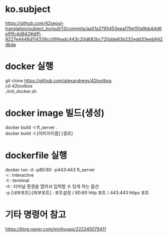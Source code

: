 # ko.subject
https://github.com/42seoul-translation/subject_ko/pull/13/commits/aa01a2795453eea170e15fa9bb44d6e91fc4d842#diff-9227e4448d114339cc06feadc443c20d682bc720dde83b232edd33eeb942dbda

# docker 실행
git clone https://github.com/alexandregv/42toolbox  
cd 42toolbox  
./init_docker.sh  

# docker image 빌드(생성)
docker build -t ft_server .  
docker build -t [이미지이름] [경로]  

# dockerfile 실행
docker run -it -p80:80 -p443:443 ft_server  
-i : interactive  
-t : terminal  
-it : 터미널 환경을 열어서 입력할 수 있게 하는 옵션  
-p [내부포트]:[외부포트] : 포트설정 / 80:80 http 포트 / 443:443 https 포트  

# 기타 명령어 참고
https://blog.naver.com/minhyupp/222245079411  
